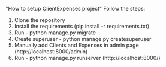 "How to setup ClientExpenses project"
Follow the steps:
  1. Clone the repository
  2. Install the requirements (pip install -r requirements.txt)
  3. Run - python manage.py migrate
  4. Create superuser - python manage.py createsuperuser
  5. Manually add Clients and Expenses in admin page (http://localhost:8000/admin)
  6. Run - python manage.py runserver (http://localhost:8000/)

